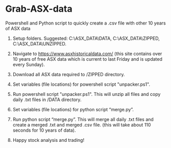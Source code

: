 # Grab-ASX-data
Powershell and Python script to quickly create a .csv file with other 10 years of ASX data

1. Setup folders.  Suggested: C:\ASX_DATA\DATA, C:\ASX_DATA\ZIPPED, C:\ASX_DATA\UNZIPPED. 

2. Navigate to https://www.asxhistoricaldata.com/ (this site contains over 10 years of free ASX data which is current to last Friday and is updated every Sunday).

3. Download all ASX data required to /ZIPPED directory.

4. Set variables (file locations) for powershell script "unpacker.ps1".  

5. Run powershell script "unpacker.ps1".  This will unzip all files and copy daily .txt files in /DATA
  directory.
  
6. Set variables (file locations) for python script “merge.py”.

7. Run python script “merge.py”.  This will merge all daily .txt files and create a merged .txt and merged .csv file. (this 
  will take about 110 seconds for 10 years of data).

8. Happy stock analysis and trading!
